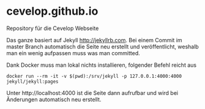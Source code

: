cevelop.github.io
=================

Repository für die Cevelop Webseite

Das ganze basiert auf Jekyll http://jekyllrb.com. Bei einem Commit im master Branch automatisch die Seite neu erstellt und veröffentlicht, weshalb man ein wenig aufpassen muss was man committed.

Dank Docker muss man lokal nichts installieren, folgender Befehl reicht aus

    docker run --rm -it -v $(pwd):/srv/jekyll -p 127.0.0.1:4000:4000 jekyll/jekyll:pages

Unter http://localhost:4000 ist die Seite dann aufrufbar und wird bei Änderungen automatisch neu erstellt.

